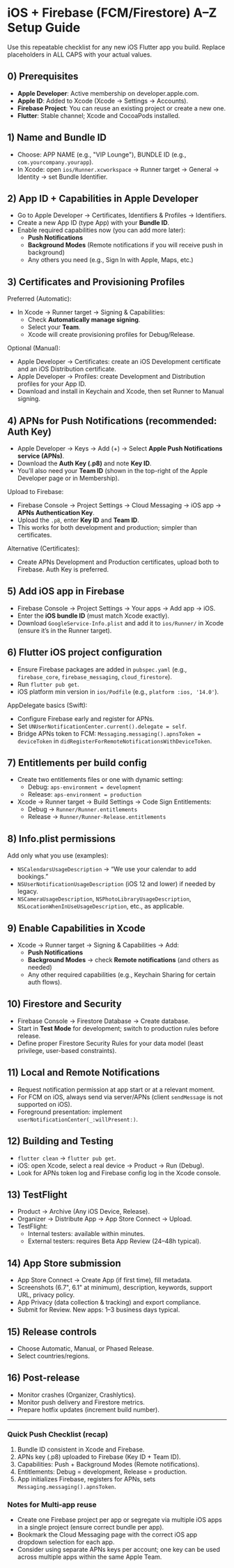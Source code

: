# iOS + Firebase (FCM/Firestore) A–Z Setup Guide

Use this repeatable checklist for any new iOS Flutter app you build. Replace placeholders in ALL CAPS with your actual values.

## 0) Prerequisites
- **Apple Developer**: Active membership on developer.apple.com.
- **Apple ID**: Added to Xcode (Xcode → Settings → Accounts).
- **Firebase Project**: You can reuse an existing project or create a new one.
- **Flutter**: Stable channel; Xcode and CocoaPods installed.

## 1) Name and Bundle ID
- Choose: APP NAME (e.g., "VIP Lounge"), BUNDLE ID (e.g., `com.yourcompany.yourapp`).
- In Xcode: open `ios/Runner.xcworkspace` → Runner target → General → Identity → set Bundle Identifier.

## 2) App ID + Capabilities in Apple Developer
- Go to Apple Developer → Certificates, Identifiers & Profiles → Identifiers.
- Create a new App ID (type App) with your **Bundle ID**.
- Enable required capabilities now (you can add more later):
  - **Push Notifications**
  - **Background Modes** (Remote notifications if you will receive push in background)
  - Any others you need (e.g., Sign In with Apple, Maps, etc.)

## 3) Certificates and Provisioning Profiles
Preferred (Automatic):
- In Xcode → Runner target → Signing & Capabilities:
  - Check **Automatically manage signing**.
  - Select your **Team**.
  - Xcode will create provisioning profiles for Debug/Release.

Optional (Manual):
- Apple Developer → Certificates: create an iOS Development certificate and an iOS Distribution certificate.
- Apple Developer → Profiles: create Development and Distribution profiles for your App ID.
- Download and install in Keychain and Xcode, then set Runner to Manual signing.

## 4) APNs for Push Notifications (recommended: Auth Key)
- Apple Developer → Keys → Add (+) → Select **Apple Push Notifications service (APNs)**.
- Download the **Auth Key (.p8)** and note **Key ID**.
- You’ll also need your **Team ID** (shown in the top-right of the Apple Developer page or in Membership).

Upload to Firebase:
- Firebase Console → Project Settings → Cloud Messaging → iOS app → **APNs Authentication Key**.
- Upload the `.p8`, enter **Key ID** and **Team ID**.
- This works for both development and production; simpler than certificates.

Alternative (Certificates):
- Create APNs Development and Production certificates, upload both to Firebase. Auth Key is preferred.

## 5) Add iOS app in Firebase
- Firebase Console → Project Settings → Your apps → Add app → iOS.
- Enter the **iOS bundle ID** (must match Xcode exactly).
- Download `GoogleService-Info.plist` and add it to `ios/Runner/` in Xcode (ensure it’s in the Runner target).

## 6) Flutter iOS project configuration
- Ensure Firebase packages are added in `pubspec.yaml` (e.g., `firebase_core`, `firebase_messaging`, `cloud_firestore`).
- Run `flutter pub get`.
- iOS platform min version in `ios/Podfile` (e.g., `platform :ios, '14.0'`).

AppDelegate basics (Swift):
- Configure Firebase early and register for APNs.
- Set `UNUserNotificationCenter.current().delegate = self`.
- Bridge APNs token to FCM: `Messaging.messaging().apnsToken = deviceToken` in `didRegisterForRemoteNotificationsWithDeviceToken`.

## 7) Entitlements per build config
- Create two entitlements files or one with dynamic setting:
  - Debug: `aps-environment = development`
  - Release: `aps-environment = production`
- Xcode → Runner target → Build Settings → Code Sign Entitlements:
  - Debug → `Runner/Runner.entitlements`
  - Release → `Runner/Runner-Release.entitlements`

## 8) Info.plist permissions
Add only what you use (examples):
- `NSCalendarsUsageDescription` → “We use your calendar to add bookings.”
- `NSUserNotificationUsageDescription` (iOS 12 and lower) if needed by legacy.
- `NSCameraUsageDescription`, `NSPhotoLibraryUsageDescription`, `NSLocationWhenInUseUsageDescription`, etc., as applicable.

## 9) Enable Capabilities in Xcode
- Xcode → Runner target → Signing & Capabilities → Add:
  - **Push Notifications**
  - **Background Modes** → check **Remote notifications** (and others as needed)
  - Any other required capabilities (e.g., Keychain Sharing for certain auth flows).

## 10) Firestore and Security
- Firebase Console → Firestore Database → Create database.
- Start in **Test Mode** for development; switch to production rules before release.
- Define proper Firestore Security Rules for your data model (least privilege, user-based constraints).

## 11) Local and Remote Notifications
- Request notification permission at app start or at a relevant moment.
- For FCM on iOS, always send via server/APNs (client `sendMessage` is not supported on iOS).
- Foreground presentation: implement `userNotificationCenter(_:willPresent:)`.

## 12) Building and Testing
- `flutter clean` → `flutter pub get`.
- iOS: open Xcode, select a real device → Product → Run (Debug).
- Look for APNs token log and Firebase config log in the Xcode console.

## 13) TestFlight
- Product → Archive (Any iOS Device, Release).
- Organizer → Distribute App → App Store Connect → Upload.
- TestFlight:
  - Internal testers: available within minutes.
  - External testers: requires Beta App Review (24–48h typical).

## 14) App Store submission
- App Store Connect → Create App (if first time), fill metadata.
- Screenshots (6.7", 6.1" at minimum), description, keywords, support URL, privacy policy.
- App Privacy (data collection & tracking) and export compliance.
- Submit for Review. New apps: 1–3 business days typical.

## 15) Release controls
- Choose Automatic, Manual, or Phased Release.
- Select countries/regions.

## 16) Post‑release
- Monitor crashes (Organizer, Crashlytics).
- Monitor push delivery and Firestore metrics.
- Prepare hotfix updates (increment build number).

---

### Quick Push Checklist (recap)
1) Bundle ID consistent in Xcode and Firebase.
2) APNs key (.p8) uploaded to Firebase (Key ID + Team ID).
3) Capabilities: Push + Background Modes (Remote notifications).
4) Entitlements: Debug = development, Release = production.
5) App initializes Firebase, registers for APNs, sets `Messaging.messaging().apnsToken`.

### Notes for Multi‑app reuse
- Create one Firebase project per app or segregate via multiple iOS apps in a single project (ensure correct bundle per app).
- Bookmark the Cloud Messaging page with the correct iOS app dropdown selection for each app.
- Consider using separate APNs keys per account; one key can be used across multiple apps within the same Apple Team.
